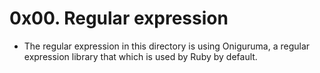 # 0x00. Regular expression

 - The regular expression in this directory is using Oniguruma,
 a regular expression library that which is used by Ruby by default.
